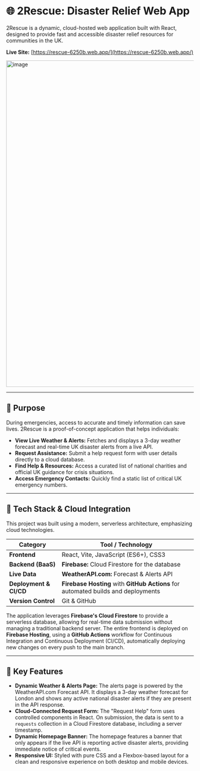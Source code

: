 # 🌐 2Rescue: Disaster Relief Web App

2Rescue is a dynamic, cloud-hosted web application built with React, designed to provide fast and accessible disaster relief resources for communities in the UK.

**Live Site:** [https://rescue-6250b.web.app/](https://rescue-6250b.web.app/)

<img width="1918" height="876" alt="image" src="https://github.com/user-attachments/assets/ce4e676f-2ba3-495c-abcc-a3c7001d55c0" />

---

## 🚀 Purpose

During emergencies, access to accurate and timely information can save lives. 2Rescue is a proof-of-concept application that helps individuals:

* **View Live Weather & Alerts:** Fetches and displays a 3-day weather forecast and real-time UK disaster alerts from a live API.
* **Request Assistance:** Submit a help request form with user details directly to a cloud database.
* **Find Help & Resources:** Access a curated list of national charities and official UK guidance for crisis situations.
* **Access Emergency Contacts:** Quickly find a static list of critical UK emergency numbers.

---

## 🔧 Tech Stack & Cloud Integration

This project was built using a modern, serverless architecture, emphasizing cloud technologies.

| Category               | Tool / Technology                                                               |
| ---------------------- | ------------------------------------------------------------------------------- |
| **Frontend** | React, Vite, JavaScript (ES6+), CSS3                                            |
| **Backend (BaaS)** | **Firebase:** Cloud Firestore for the database                                  |
| **Live Data** | **WeatherAPI.com:** Forecast & Alerts API                                       |
| **Deployment & CI/CD** | **Firebase Hosting** with **GitHub Actions** for automated builds and deployments |
| **Version Control** | Git & GitHub                                                                    |

The application leverages **Firebase's Cloud Firestore** to provide a serverless database, allowing for real-time data submission without managing a traditional backend server. The entire frontend is deployed on **Firebase Hosting**, using a **GitHub Actions** workflow for Continuous Integration and Continuous Deployment (CI/CD), automatically deploying new changes on every push to the main branch.

---

## 🔑 Key Features

* **Dynamic Weather & Alerts Page:** The alerts page is powered by the WeatherAPI.com Forecast API. It displays a 3-day weather forecast for London and shows any active national disaster alerts if they are present in the API response.
* **Cloud-Connected Request Form:** The "Request Help" form uses controlled components in React. On submission, the data is sent to a `requests` collection in a Cloud Firestore database, including a server timestamp.
* **Dynamic Homepage Banner:** The homepage features a banner that only appears if the live API is reporting active disaster alerts, providing immediate notice of critical events.
* **Responsive UI:** Styled with pure CSS and a Flexbox-based layout for a clean and responsive experience on both desktop and mobile devices.

```
